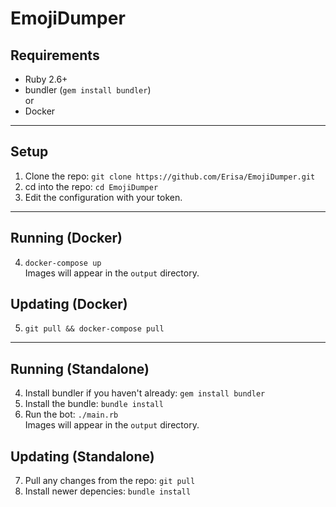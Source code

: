 # EmojiDumper

## Requirements
- Ruby 2.6+
- bundler (`gem install bundler`)  
or
- Docker

---

## Setup
1. Clone the repo: `git clone https://github.com/Erisa/EmojiDumper.git`
2. cd into the repo: `cd EmojiDumper`
3. Edit the configuration with your token.

---

## Running (Docker)
4. `docker-compose up`  
Images will appear in the `output` directory.

## Updating (Docker)
5. `git pull && docker-compose pull`

---

## Running (Standalone)
4. Install bundler if you haven't already: `gem install bundler`
5. Install the bundle: `bundle install`
6. Run the bot: `./main.rb`  
Images will appear in the `output` directory.

## Updating (Standalone)
7. Pull any changes from the repo: `git pull`
8. Install newer depencies: `bundle install`
